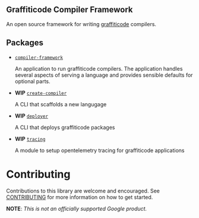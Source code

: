 Graffiticode Compiler Framework
---
An open source framework for writing [graffiticode](https://graffiticode.com) compilers.

## Packages
- [`compiler-framework`](./packages/compiler-framework)
  
  An application to run graffiticode compilers. The application handles several aspects of serving a language and provides sensible defaults for optional parts.

- __WIP__ [`create-compiler`](./packages/create-compiler)

  A CLI that scaffolds a new langugage

- __WIP__ [`deployer`](./packages/deployer)

  A CLI that deploys graffiticode packages

- __WIP__ [`tracing`](./packages/tracing)

  A module to setup opentelemetry tracing for graffiticode applications

# Contributing

Contributions to this library are welcome and encouraged. See
[CONTRIBUTING](CONTRIBUTING.md) for more information on how to get started.

__NOTE__: _This is not an officially supported Google product._
